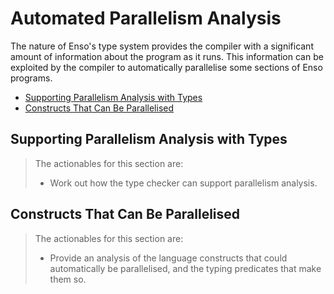 # Automated Parallelism Analysis
The nature of Enso's type system provides the compiler with a significant
amount of information about the program as it runs. This information can be
exploited by the compiler to automatically parallelise some sections of Enso
programs.

<!-- MarkdownTOC levels="2,3" autolink="true" -->

- [Supporting Parallelism Analysis with Types](#supporting-parallelism-analysis-with-types)
- [Constructs That Can Be Parallelised](#constructs-that-can-be-parallelised)

<!-- /MarkdownTOC -->

## Supporting Parallelism Analysis with Types

> The actionables for this section are:
>
> - Work out how the type checker can support parallelism analysis.

## Constructs That Can Be Parallelised

> The actionables for this section are:
>
> - Provide an analysis of the language constructs that could automatically be
>   parallelised, and the typing predicates that make them so.
